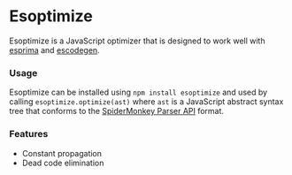 # Esoptimize

Esoptimize is a JavaScript optimizer that is designed to work well with [esprima](http://github.com/Constellation/esprima) and [escodegen](http://github.com/Constellation/escodegen).

### Usage

Esoptimize can be installed using `npm install esoptimize` and used by calling `esoptimize.optimize(ast)` where `ast` is a JavaScript abstract syntax tree that conforms to the [SpiderMonkey Parser API](https://developer.mozilla.org/en-US/docs/SpiderMonkey/Parser_API) format.

### Features

* Constant propagation
* Dead code elimination
